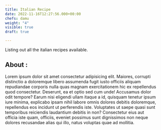 ```yaml
---
title: Italian Recipe
date: 2022-11-16T12:27:56.000+00:00
chefs: damu
weight: "4"
visible: true
draft: true

---
```

Listing out all the italian recipes available.

## About :

Lorem ipsum dolor sit amet consectetur adipisicing elit. Maiores, corrupti distinctio a doloremque libero assumenda fugit iusto officiis aliquam repudiandae corporis nulla quas magnam exercitationem hic ex repellendus quod consectetur. Deserunt, ea et optio sed cum unde! Accusamus dolor odit tempore? Earum nisi eligendi ullam itaque a id, quisquam tenetur ipsum iure minima, explicabo ipsam nihil labore omnis dolores debitis doloremque, repellendus eos incidunt ut perferendis iste. Voluptates ut saepe quasi sunt temporibus reiciendis laudantium debitis in non? Consectetur eius aut officia iste quam, officiis, eveniet possimus sunt dignissimos non neque dolores recusandae alias qui illo, natus voluptas quae ad mollitia. 